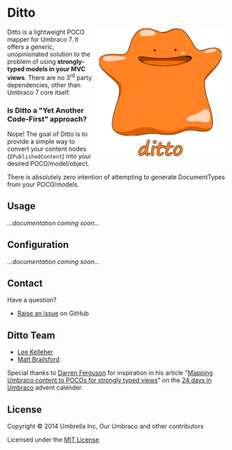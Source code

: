 # Ditto

<img align="right" height="300" src="Docs/umbraco-ditto.png">

Ditto is a lightweight POCO mapper for Umbraco 7. It offers a generic, unopinionated
solution to the problem of using **strongly-typed models in your MVC views**.
There are no 3<sup>rd</sup> party dependencies, other than Umbraco 7 core itself.

### Is Ditto a "Yet Another Code-First" approach?

Nope! The goal of Ditto is to provide a simple way to convert your content nodes (`IPublishedContent`) into your desired POCO/model/object.

There is absolutely zero intention of attempting to generate DocumentTypes from your POCO/models.

## Usage

*...documentation coming soon...*


## Configuration

*...documentation coming soon...*

## Contact

Have a question?

* [Raise an issue](https://github.com/leekelleher/umbraco-ditto/issues) on GitHub


## Ditto Team

* [Lee Kelleher](https://github.com/leekelleher)
* [Matt Brailsford](https://github.com/mattbrailsford)

Special thanks to [Darren Ferguson](https://github.com/darrenferguson) for inspiration in his article "[Mapping Umbraco content to POCOs for strongly typed views](http://24days.in/umbraco/2013/mapping-content-to-pocos/)" on the [24 days in Umbraco](http://24days.in/umbraco/) advent calender.


## License

Copyright &copy; 2014 Umbrella Inc, Our Umbraco and other contributors

Licensed under the [MIT License](LICENSE.md)
